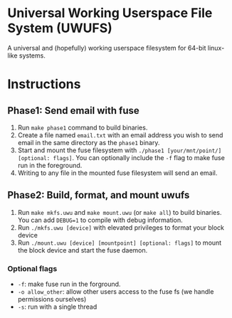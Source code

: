 # Universal Working Userspace File System (UWUFS)
A universal and (hopefully) working userspace filesystem for 64-bit linux-like systems.

# Instructions

## Phase1: Send email with fuse
1. Run `make phase1` command to build binaries.
2. Create a file named `email.txt` with an email address you wish to send email in the same directory as the `phase1` binary.
3. Start and mount the fuse filesystem with `./phase1 [your/mnt/point/] [optional: flags]`. You can optionally include the `-f` flag to make fuse run in the foreground.
4. Writing to any file in the mounted fuse filesystem will send an email.

## Phase2: Build, format, and mount uwufs
1. Run `make mkfs.uwu` and `make mount.uwu` (or `make all`) to build binaries. You can add `DEBUG=1` to compile with debug information.
2. Run `./mkfs.uwu [device]` with elevated privileges to format your block device
3. Run `./mount.uwu [device] [mountpoint] [optional: flags]` to mount the block device and start the fuse daemon.
### Optional flags
- `-f`: make fuse run in the forground.
- `-o allow_other`: allow other users access to the fuse fs (we handle permissions ourselves)
- `-s`: run with a single thread
